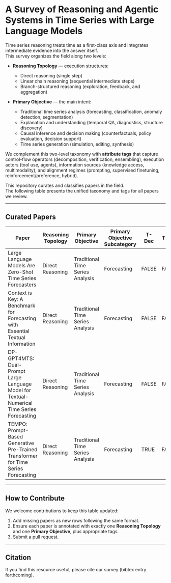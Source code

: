 # A Survey of Reasoning and Agentic Systems in Time Series with Large Language Models

Time series reasoning treats time as a first-class axis and integrates intermediate evidence into the answer itself.  
This survey organizes the field along two levels:

* **Reasoning Topology** — execution structures:  
  * Direct reasoning (single step)  
  * Linear chain reasoning (sequential intermediate steps)  
  * Branch-structured reasoning (exploration, feedback, and aggregation)  

* **Primary Objective** — the main intent:  
  * Traditional time series analysis (forecasting, classification, anomaly detection, segmentation)  
  * Explanation and understanding (temporal QA, diagnostics, structure discovery)  
  * Causal inference and decision making (counterfactuals, policy evaluation, decision support)  
  * Time series generation (simulation, editing, synthesis)  

We complement this two-level taxonomy with **attribute tags** that capture control-flow operators (decomposition, verification, ensembling), execution actors (tool use, agents), information sources (knowledge access, multimodality), and alignment regimes (prompting, supervised finetuning, reinforcement/preference, hybrid).

This repository curates and classifies papers in the field.  
The following table presents the unified taxonomy and tags for all papers we review.

---

## Curated Papers

| Paper | Reasoning Topology | Primary Objective | Primary Objective Subcategory | T-Dec | T-Ver | T-Ens | T-Tool | T-Know | T-Multi | T-Agent | T-Align |
|---|---|---|---|---|---|---|---|---|---|---|---|
| Large Language Models Are Zero-Shot Time Series Forecasters | Direct Reasoning | Traditional Time Series Analysis | Forecasting | FALSE | FALSE | TRUE | FALSE | FALSE | FALSE | 0 | P |
| Context is Key: A Benchmark for Forecasting with Essential Textual Information | Direct Reasoning | Traditional Time Series Analysis | Forecasting | FALSE | FALSE | FALSE | FALSE | FALSE | TRUE | 0 | P |
| DP-GPT4MTS: Dual-Prompt Large Language Model for Textual-Numerical Time Series Forecasting | Direct Reasoning | Traditional Time Series Analysis | Forecasting | FALSE | FALSE | FALSE | FALSE | FALSE | TRUE | 0 | S |
| TEMPO: Prompt-Based Generative Pre-Trained Transformer for Time Series Forecasting | Direct Reasoning | Traditional Time Series Analysis | Forecasting | TRUE | FALSE | FALSE | FALSE | FALSE | TRUE | 0 | S |

---

## How to Contribute

We welcome contributions to keep this table updated:

1. Add missing papers as new rows following the same format.  
2. Ensure each paper is annotated with exactly one **Reasoning Topology** and one **Primary Objective**, plus appropriate tags.  
3. Submit a pull request.

---

## Citation

If you find this resource useful, please cite our survey (bibtex entry forthcoming).
